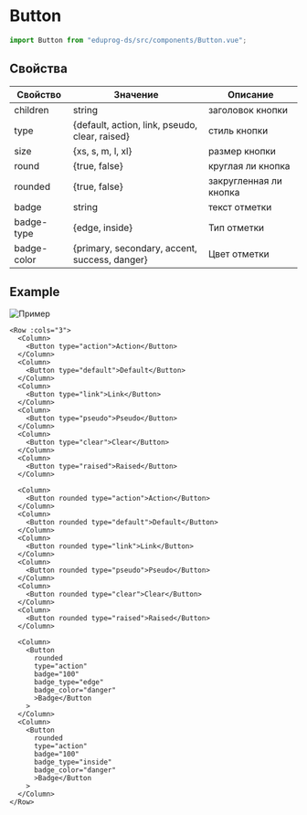 # Button

```js
import Button from "eduprog-ds/src/components/Button.vue";
```

## Свойства

| Свойство    | Значение                                       | Описание               |
| ----------- | ---------------------------------------------- | ---------------------- |
| children    | string                                         | заголовок кнопки       |
| type        | {default, action, link, pseudo, clear, raised} | стиль кнопки           |
| size        | {xs, s, m, l, xl}                              | размер кнопки          |
| round       | {true, false}                                  | круглая ли кнопка      |
| rounded     | {true, false}                                  | закругленная ли кнопка |
| badge       | string                                         | текст отметки          |
| badge-type  | {edge, inside}                                 | Тип отметки            |
| badge-color | {primary, secondary, accent, success, danger}  | Цвет отметки           |

## Example

![Пример](https://i.imgur.com/0qVMXRF.png)

```vue
<Row :cols="3">
  <Column>
    <Button type="action">Action</Button>
  </Column>
  <Column>
    <Button type="default">Default</Button>
  </Column>
  <Column>
    <Button type="link">Link</Button>
  </Column>
  <Column>
    <Button type="pseudo">Pseudo</Button>
  </Column>
  <Column>
    <Button type="clear">Clear</Button>
  </Column>
  <Column>
    <Button type="raised">Raised</Button>
  </Column>

  <Column>
    <Button rounded type="action">Action</Button>
  </Column>
  <Column>
    <Button rounded type="default">Default</Button>
  </Column>
  <Column>
    <Button rounded type="link">Link</Button>
  </Column>
  <Column>
    <Button rounded type="pseudo">Pseudo</Button>
  </Column>
  <Column>
    <Button rounded type="clear">Clear</Button>
  </Column>
  <Column>
    <Button rounded type="raised">Raised</Button>
  </Column>

  <Column>
    <Button
      rounded
      type="action"
      badge="100"
      badge_type="edge"
      badge_color="danger"
      >Badge</Button
    >
  </Column>
  <Column>
    <Button
      rounded
      type="action"
      badge="100"
      badge_type="inside"
      badge_color="danger"
      >Badge</Button
    >
  </Column>
</Row>
```
